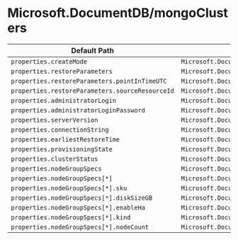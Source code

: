 # Microsoft.DocumentDB/mongoClusters

| Default Path | Alias |
|---|---|
| `properties.createMode` | `Microsoft.DocumentDB/mongoClusters/createMode` |
| `properties.restoreParameters` | `Microsoft.DocumentDB/mongoClusters/restoreParameters` |
| `properties.restoreParameters.pointInTimeUTC` | `Microsoft.DocumentDB/mongoClusters/restoreParameters.pointInTimeUTC` |
| `properties.restoreParameters.sourceResourceId` | `Microsoft.DocumentDB/mongoClusters/restoreParameters.sourceResourceId` |
| `properties.administratorLogin` | `Microsoft.DocumentDB/mongoClusters/administratorLogin` |
| `properties.administratorLoginPassword` | `Microsoft.DocumentDB/mongoClusters/administratorLoginPassword` |
| `properties.serverVersion` | `Microsoft.DocumentDB/mongoClusters/serverVersion` |
| `properties.connectionString` | `Microsoft.DocumentDB/mongoClusters/connectionString` |
| `properties.earliestRestoreTime` | `Microsoft.DocumentDB/mongoClusters/earliestRestoreTime` |
| `properties.provisioningState` | `Microsoft.DocumentDB/mongoClusters/provisioningState` |
| `properties.clusterStatus` | `Microsoft.DocumentDB/mongoClusters/clusterStatus` |
| `properties.nodeGroupSpecs` | `Microsoft.DocumentDB/mongoClusters/nodeGroupSpecs` |
| `properties.nodeGroupSpecs[*]` | `Microsoft.DocumentDB/mongoClusters/nodeGroupSpecs[*]` |
| `properties.nodeGroupSpecs[*].sku` | `Microsoft.DocumentDB/mongoClusters/nodeGroupSpecs[*].sku` |
| `properties.nodeGroupSpecs[*].diskSizeGB` | `Microsoft.DocumentDB/mongoClusters/nodeGroupSpecs[*].diskSizeGB` |
| `properties.nodeGroupSpecs[*].enableHa` | `Microsoft.DocumentDB/mongoClusters/nodeGroupSpecs[*].enableHa` |
| `properties.nodeGroupSpecs[*].kind` | `Microsoft.DocumentDB/mongoClusters/nodeGroupSpecs[*].kind` |
| `properties.nodeGroupSpecs[*].nodeCount` | `Microsoft.DocumentDB/mongoClusters/nodeGroupSpecs[*].nodeCount` |

